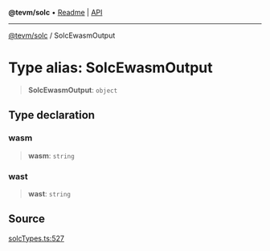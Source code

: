 **@tevm/solc** • [Readme](../README.md) \| [API](../globals.md)

***

[@tevm/solc](../README.md) / SolcEwasmOutput

# Type alias: SolcEwasmOutput

> **SolcEwasmOutput**: `object`

## Type declaration

### wasm

> **wasm**: `string`

### wast

> **wast**: `string`

## Source

[solcTypes.ts:527](https://github.com/evmts/tevm-monorepo/blob/main/bundler-packages/solc/src/solcTypes.ts#L527)

